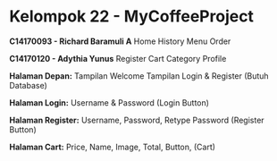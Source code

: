 # Kelompok 22 - MyCoffeeProject

**C14170093 - Richard Baramuli A**
Home
History
Menu
Order

**C14170120 - Adythia Yunus**
Register
Cart
Category
Profile

**Halaman Depan:**
Tampilan Welcome
Tampilan Login & Register (Butuh Database)

**Halaman Login:**
Username & Password (Login Button)

**Halaman Register:**
Username, Password, Retype Password (Register Button)

**Halaman Cart:**
Price, Name, Image, Total, Button, (Cart)
